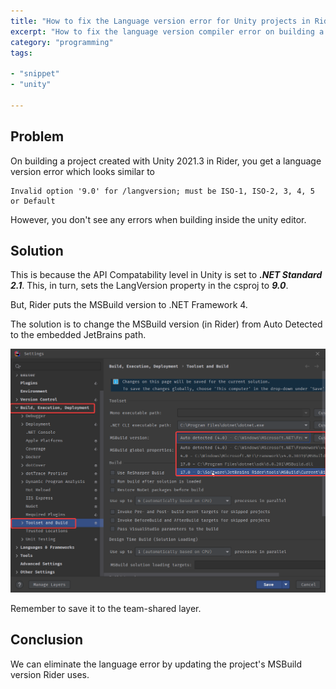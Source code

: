 ```yaml
---
title: "How to fix the Language version error for Unity projects in Rider"
excerpt: "How to fix the language version compiler error on building a project in rider created with Unity."
category: "programming"
tags:

- "snippet"
- "unity"

---
```


## Problem

On building a project created with Unity 2021.3 in Rider, you get a language version error which looks similar to

```
Invalid option '9.0' for /langversion; must be ISO-1, ISO-2, 3, 4, 5 or Default
```

However, you don't see any errors when building inside the unity editor.

## Solution

This is because the API Compatability level in Unity is set to **_.NET Standard 2.1_**. This, in turn, sets the LangVersion property in the csproj to **_9.0_**.

But, Rider puts the MSBuild version to .NET Framework 4.

The solution is to change the MSBuild version (in Rider) from Auto Detected to the embedded JetBrains path.

![Rider settings for MSbuild version](./rider-settings.png)

Remember to save it to the team-shared layer.

## Conclusion

We can eliminate the language error by updating the project's MSBuild version Rider uses.
